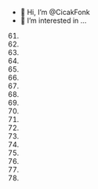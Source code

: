 - 👋 Hi, I’m @CicakFonk
- 👀 I’m interested in ...
61.
62.
63.
64.
65.
66.
67.
68.
69.
70.
71.
72.
73.
74.
75.
76.
77.
78.
